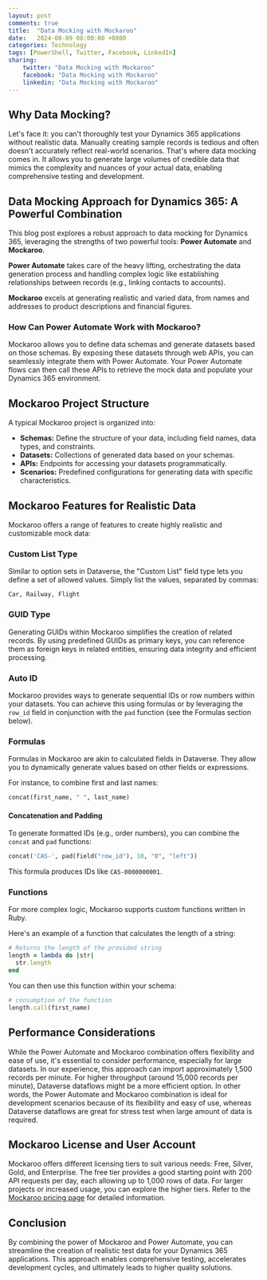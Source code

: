 ```yaml
---
layout: post
comments: true
title:  "Data Mocking with Mockaroo"
date:   2024-08-09 08:00:00 +0800
categories: Technology
tags: [PowerShell, Twitter, Facebook, LinkedIn]
sharing:
    twitter: "Data Mocking with Mockaroo"
    facebook: "Data Mocking with Mockaroo"
    linkedin: "Data Mocking with Mockaroo"
---
```


## Why Data Mocking?

Let's face it: you can't thoroughly test your Dynamics 365 applications without realistic data.  Manually creating sample records is tedious and often doesn't accurately reflect real-world scenarios. That's where data mocking comes in. It allows you to generate large volumes of credible data that mimics the complexity and nuances of your actual data, enabling comprehensive testing and development.

## Data Mocking Approach for Dynamics 365: A Powerful Combination

This blog post explores a robust approach to data mocking for Dynamics 365, leveraging the strengths of two powerful tools: **Power Automate** and **Mockaroo**.

**Power Automate** takes care of the heavy lifting, orchestrating the data generation process and handling complex logic like establishing relationships between records (e.g., linking contacts to accounts).

**Mockaroo** excels at generating realistic and varied data, from names and addresses to product descriptions and financial figures.  

### How Can Power Automate Work with Mockaroo?

Mockaroo allows you to define data schemas and generate datasets based on those schemas.  By exposing these datasets through web APIs, you can seamlessly integrate them with Power Automate. Your Power Automate flows can then call these APIs to retrieve the mock data and populate your Dynamics 365 environment.

## Mockaroo Project Structure

A typical Mockaroo project is organized into:

* **Schemas:** Define the structure of your data, including field names, data types, and constraints.
* **Datasets:** Collections of generated data based on your schemas.
* **APIs:**  Endpoints for accessing your datasets programmatically.
* **Scenarios:**  Predefined configurations for generating data with specific characteristics.

## Mockaroo Features for Realistic Data

Mockaroo offers a range of features to create highly realistic and customizable mock data:

### Custom List Type

Similar to option sets in Dataverse, the "Custom List" field type lets you define a set of allowed values. Simply list the values, separated by commas:

```
Car, Railway, Flight
```

### GUID Type

Generating GUIDs within Mockaroo simplifies the creation of related records. By using predefined GUIDs as primary keys, you can reference them as foreign keys in related entities, ensuring data integrity and efficient processing.

### Auto ID

Mockaroo provides ways to generate sequential IDs or row numbers within your datasets. You can achieve this using formulas or by leveraging the `row_id` field in conjunction with the `pad` function (see the Formulas section below).

### Formulas

Formulas in Mockaroo are akin to calculated fields in Dataverse. They allow you to dynamically generate values based on other fields or expressions.  

For instance, to combine first and last names:

```ruby
concat(first_name, " ", last_name)
```

#### Concatenation and Padding

To generate formatted IDs (e.g., order numbers), you can combine the `concat` and `pad` functions:

```ruby
concat('CAS-', pad(field("row_id"), 10, "0", "left")) 
```
This formula produces IDs like `CAS-0000000001`.

### Functions

For more complex logic, Mockaroo supports custom functions written in Ruby.  

Here's an example of a function that calculates the length of a string:

```ruby
# Returns the length of the provided string
length = lambda do |str|
  str.length
end
```

You can then use this function within your schema:

```ruby
# consumption of the function
length.call(first_name)
```

## Performance Considerations

While the Power Automate and Mockaroo combination offers flexibility and ease of use, it's essential to consider performance, especially for large datasets.  In our experience, this approach can import approximately 1,500 records per minute. For higher throughput (around 15,000 records per minute), Dataverse dataflows might be a more efficient option. In other words, the Power Automate and Mockaroo combination is ideal for development scenarios because of its flexibility and easy of use, whereas Dataverse dataflows are great for stress test when large amount of data is required.

## Mockaroo License and User Account

Mockaroo offers different licensing tiers to suit various needs: Free, Silver, Gold, and Enterprise. The free tier provides a good starting point with 200 API requests per day, each allowing up to 1,000 rows of data.  For larger projects or increased usage, you can explore the higher tiers.  Refer to the [Mockaroo pricing page](https://www.mockaroo.com/pricing) for detailed information.

## Conclusion

By combining the power of Mockaroo and Power Automate, you can streamline the creation of realistic test data for your Dynamics 365 applications. This approach enables comprehensive testing, accelerates development cycles, and ultimately leads to higher quality solutions.
